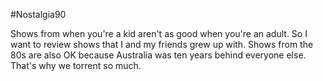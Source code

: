 #Nostalgia90

Shows from when you're a kid aren't as good when you're an adult.
So I want to review shows that I and my friends grew up with.
Shows from the 80s are also OK because Australia was ten years behind everyone else. That's why we torrent so much.
